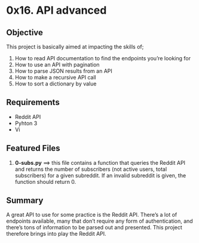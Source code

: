 # 0x16. API advanced

## Objective
This project is basically aimed at impacting the skills of;
1. How to read API documentation to find the endpoints you’re looking for
2. How to use an API with pagination
3. How to parse JSON results from an API
4. How to make a recursive API call
5. How to sort a dictionary by value

## Requirements
* Reddit API
* Pyhton 3
* Vi

## Featured Files
1. **0-subs.py** ==> this file contains a function that queries the Reddit API and returns the number of subscribers (not active users, total subscribers) for a given subreddit. If an invalid subreddit is given, the function should return 0.


## Summary
A great API to use for some practice is the Reddit API. There’s a lot of endpoints available, many that don’t require any form of authentication, and there’s tons of information to be parsed out and presented. This project therefore brings into play the Reddit API.
